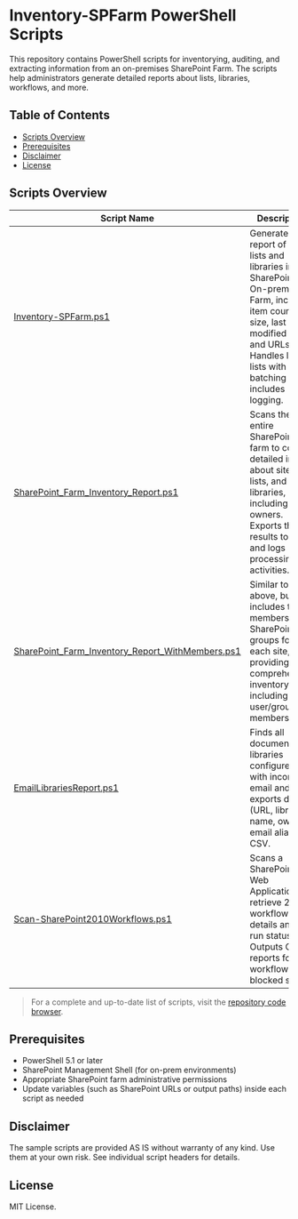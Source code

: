 # Inventory-SPFarm PowerShell Scripts

This repository contains PowerShell scripts for inventorying, auditing, and extracting information from an on-premises SharePoint Farm. The scripts help administrators generate detailed reports about lists, libraries, workflows, and more.

## Table of Contents

- [Scripts Overview](#scripts-overview)
- [Prerequisites](#prerequisites)
- [Disclaimer](#disclaimer)
- [License](#license)

## Scripts Overview

| Script Name                                                                                      | Description                                                                                                   |
|--------------------------------------------------------------------------------------------------|---------------------------------------------------------------------------------------------------------------|
| [Inventory-SPFarm.ps1](https://github.com/mikelee1313/Inventory-SPFarm/blob/main/Inventory-SPFarm.ps1) | Generates a report of all lists and libraries in a SharePoint On-prem Farm, including item counts, size, last modified date, and URLs. Handles large lists with batching and includes logging. |
| [SharePoint_Farm_Inventory_Report.ps1](https://github.com/mikelee1313/Inventory-SPFarm/blob/main/SharePoint_Farm_Inventory_Report.ps1) | Scans the entire SharePoint farm to collect detailed info about sites, lists, and libraries, including owners. Exports the results to CSV and logs processing activities. |
| [SharePoint_Farm_Inventory_Report_WithMembers.ps1](https://github.com/mikelee1313/Inventory-SPFarm/blob/main/SharePoint_Farm_Inventory_Report_WithMembers.ps1) | Similar to the above, but also includes the members of SharePoint groups for each site, providing a comprehensive inventory including user/group membership. |
| [EmailLibrariesReport.ps1](https://github.com/mikelee1313/Inventory-SPFarm/blob/main/EmailLibrariesReport.ps1) | Finds all document libraries configured with incoming email and exports details (URL, library name, owner, email alias) to CSV. |
| [Scan-SharePoint2010Workflows.ps1](https://github.com/mikelee1313/Inventory-SPFarm/blob/main/Scan-SharePoint2010Workflows.ps1) | Scans a SharePoint Web Application to retrieve 2010 workflow details and last run status. Outputs CSV reports for workflows and blocked sites. |

> For a complete and up-to-date list of scripts, visit the [repository code browser](https://github.com/mikelee1313/Inventory-SPFarm).

## Prerequisites

- PowerShell 5.1 or later
- SharePoint Management Shell (for on-prem environments)
- Appropriate SharePoint farm administrative permissions
- Update variables (such as SharePoint URLs or output paths) inside each script as needed

## Disclaimer

The sample scripts are provided AS IS without warranty of any kind. Use them at your own risk. See individual script headers for details.

## License

MIT License.
